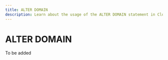 ```yaml
---
title: ALTER DOMAIN
description: Learn about the usage of the ALTER DOMAIN statement in Cloudberry Database.
---
```


# ALTER DOMAIN

To be added
